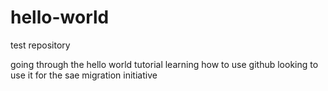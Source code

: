 # hello-world
test repository

going through the hello world tutorial
learning how to use github
looking to use it for the sae migration initiative
